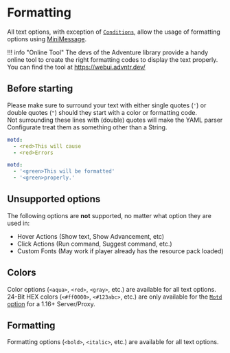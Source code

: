 # Formatting

All text options, with exception of [`Conditions`](../#conditions), allow the usage of formatting options using [MiniMessage].

!!! info "Online Tool"
    The devs of the Adventure library provide a handy online tool to create the right formatting codes to display the text properly.  
    You can find the tool at https://webui.advntr.dev/

## Before starting

Please make sure to surround your text with either single quotes (`'`) or double quotes (`"`) should they start with a color or formatting code.  
Not surrounding these lines with (double) quotes will make the YAML parser Configurate treat them as something other than a String.

```yaml title="Wrong formatting"
motd:
  - <red>This will cause
  - <red>Errors
```

```yaml title="Right formatting"
motd:
  - '<green>This will be formatted'
  - '<green>properly.'
```

## Unsupported options

The following options are **not** supported, no matter what option they are used in:

- Hover Actions (Show text, Show Advancement, etc)
- Click Actions (Run command, Suggest command, etc.)
- Custom Fonts (May work if player already has the resource pack loaded)

## Colors

Color options (`<aqua>`, `<red>`, `<gray>`, etc.) are available for all text options.  
24-Bit HEX colors (`<#ff0000>`, `<#123abc>`, etc.) are only available for the [`Motd` option](../#motd) for a 1.16+ Server/Proxy.

## Formatting

Formatting options (`<bold>`, `<italic>`, etc.) are available for all text options.

[MiniMessage]: https://docs.adventure.kyori.net/minimessage/index.html
